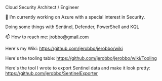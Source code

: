 Cloud Security Architect / Engineer

🔭 I’m currently working on Azure with a special interest in Security.

Doing some things with Sentinel, Defender, PowerShell and KQL

📫 How to reach me: jrobbo@gmail.com

Here's my Wiki: https://github.com/jerobbo/jerobbo/wiki

Here's the tooling table: https://github.com/jerobbo/jerobbo/wiki/Tooling

Here's the tool I wrote to export Sentinel data and make it look pretty: https://github.com/jerobbo/SentinelExporter

